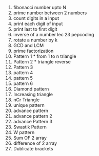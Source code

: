 1. fibonacci number upto N
2. prime number between 2 numbers 
3. count digits in a input
4. print each digit of input
5. print last to first digit 
6. inverse of a number lec 23 pepcoding
7. rotate a number by k
8. GCD and LCM
9. prime factorization
10. Pattern 1 * from 1 to n triangle 
11. Pattern 2 * triangle reverse 
12. Pattern 3
13. pattern 4
14. pattern 5
15. pattern 6
16. Diamond pattern
17. Increasing triangle
18. nCr Triangle
19. unique pattern
20. advance pattern
21. advance pattern 2
22. advance Pattern 3
23. Swastik Pattern
24. W pattern
25. Sum OF 2 array
26. difference of 2 array
27. Dublicate brackets
